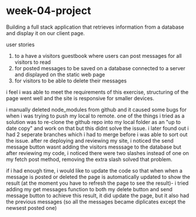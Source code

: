 # week-04-project
Building a full stack application that retrieves information from a database and display it on our client page.

user stories

1) to a have a visitors guestbook where users can post messages for all visitors to read
2) for posted messages to be saved on a database connected to a server and displayed on the static web page
3) for visitors to be able to delete their messages

i feel i was able to meet the requirements of this exercise, structuring of the page went well and the site is responsive for smaller devices.

i manually deleted node_modules from github and it caused some bugs for when i was trying to push my local to remote. one of the things i tried as a solution was to re-clone the github repo into my local folder as an "up to date copy" and work on that but this didnt solve the issue. i later found out i had 2 seperate branches which i had to merge before i was able to sort out the issue. after re deploying and reviewing my site, i noticed the send message button wasnt adding the visitors messsage to the database but after reviewing my code, i noticed there were two slashes instead of one on my fetch post method, removing the extra slash solved that problem.

if i had enough time, i would like to update the code so that when when a message is posted or deleted the page is automatically updated to show the result (at the moment you have to refresh the page to see the result)- i tried adding my get messages function to both my delete button and send message button to achieve this result, it did update the page, but it also had the previous messages (so all the messages became diplicates except the newsest posted one)